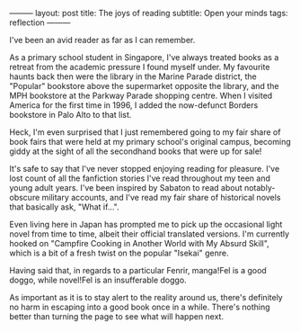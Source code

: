 ———
layout: post
title: The joys of reading
subtitle: Open your minds
tags: reflection
———

I've been an avid reader as far as I can remember.

As a primary school student in Singapore, I've always treated books as a retreat from the academic pressure I found myself under. My favourite haunts back then were the library in the Marine Parade district, the "Popular" bookstore above the supermarket opposite the library, and the MPH bookstore at the Parkway Parade shopping centre. When I visited America for the first time in 1996, I added the now-defunct Borders bookstore in Palo Alto to that list.

Heck, I'm even surprised that I just remembered going to my fair share of book fairs that were held at my primary school's original campus, becoming giddy at the sight of all the secondhand books that were up for sale!

It's safe to say that I've never stopped enjoying reading for pleasure. I've lost count of all the fanfiction stories I've read throughout my teen and young adult years. I've been inspired by Sabaton to read about notably-obscure military accounts, and I've read my fair share of historical novels that basically ask, "What if…".

Even living here in Japan has prompted me to pick up the occasional light novel from time to time, albeit their official translated versions. I'm currently hooked on "Campfire Cooking in Another World with My Absurd Skill", which is a bit of a fresh twist on the popular "Isekai" genre.

Having said that, in regards to a particular Fenrir, manga!Fel is a good doggo, while novel!Fel is an insufferable doggo.

As important as it is to stay alert to the reality around us, there's definitely no harm in escaping into a good book once in a while. There's nothing better than turning the page to see what will happen next.